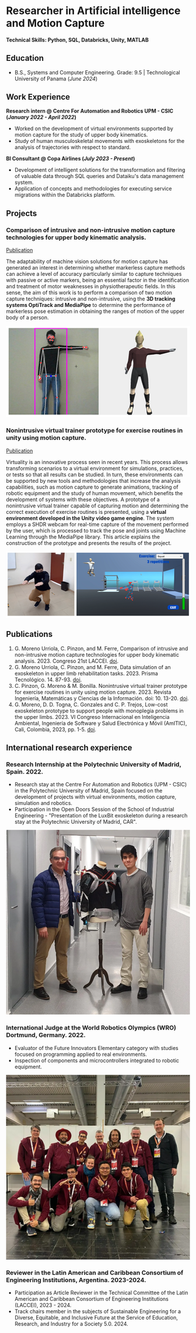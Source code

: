 # Researcher in Artificial intelligence and Motion Capture

#### Technical Skills: Python, SQL, Databricks, Unity, MATLAB

## Education 			        		
- B.S., Systems and Computer Engineering. Grade: 9.5 | Technological University of Panama (_June 2024_)

## Work Experience
**Research intern @ Centre For Automation and Robotics UPM - CSIC (_January 2022 - April 2022_)**
- Worked on the development of virtual environments supported by motion capture for the study of upper body kinematics.
- Study of human musculoskeletal movements with exoskeletons for the analysis of trajectories with respect to standard.

**BI Consultant @ Copa Airlines (_July 2023 - Present_)**
- Development of intelligent solutions for the transformation and filtering of valuable data through SQL queries and Dataiku's data management system.
- Application of concepts and methodologies for executing service migrations within the Databricks platform.

## Projects
### Comparison of intrusive and non-intrusive motion capture technologies for upper body kinematic analysis.
[Publication](https://laccei.org/LACCEI2023-BuenosAires/meta/FP745.html)

The adaptability of machine vision solutions for motion capture has generated an interest in determining whether markerless capture methods can achieve a level of accuracy particularly similar to capture techniques with passive or active markers, being an essential factor in the identification and treatment of motor weaknesses in physiotherapeutic fields. In this sense, the aim of this work is to perform a comparison of two motion capture techniques: intrusive and non-intrusive, using the **3D tracking systems OptiTrack and MediaPipe** to determine the performance of markerless pose estimation in obtaining the ranges of motion of the upper body of a person.

![OptiTrack Mediapipe Comparison](/assets/img/OptiTrack_MediaPipe.png)

### Nonintrusive virtual trainer prototype for exercise routines in unity using motion capture.
[Publication](https://ojs.urepublicana.edu.co/index.php/ingenieria/article/view/875)

Virtuality is an innovative process seen in recent years. This process allows transforming scenarios to a virtual environment for simulations, practices, or tests so that all results can be studied. In turn, these environments can be supported by new tools and methodologies that increase the analysis capabilities, such as motion capture to generate animations, tracking of robotic equipment and the study of human movement, which benefits the development of systems with these objectives. A prototype of a nonintrusive virtual trainer capable of capturing motion and determining the correct execution of exercise routines is presented, using a **virtual environment developed in the Unity video game engine**. The system employs a SHDR webcam for real-time capture of the movement performed by the user, which is processed to track the pose and joints using Machine Learning through the MediaPipe library. This article explains the construction of the prototype and presents the results of the project.

![Mocap Virtual Trainer](/assets/img/exercise_mediapipe.png)

## Publications
1. G. Moreno Urriola, C. Pinzon, and M. Ferre, Comparison of intrusive and non-intrusive motion capture technologies for upper body kinematic analysis. 2023. Congreso 21st LACCEI. [doi](https://dx.doi.org/10.18687/LACCEI2023.1.1.745).
2. G. Moreno Urriola, C. Pinzon, and M. Ferre, Data simulation of an exoskeleton in upper limb rehabilitation tasks. 2023. Prisma Tecnológico. 14. 87-93. [doi](https://doi.org/10.33412/pri.v14.1.3544).
3. C. Pinzon, G. Moreno & M. Bonilla. Nonintrusive virtual trainer prototype for exercise routines in unity using motion capture. 2023. Revista Ingeniería, Matemáticas y Ciencias de la Información. doi: 10. 13-20. [doi](http://dx.doi.org/10.21017/rimci.2023.v10.n19.a125).
4. G. Moreno, D. D. Togna, C. Gonzales and C. P. Trejos, Low-cost exoskeleton prototype to support people with monoplegia problems in the upper limbs. 2023. VI Congreso Internacional en Inteligencia Ambiental, Ingeniería de Software y Salud Electrónica y Móvil (AmITIC), Cali, Colombia, 2023, pp. 1-5. [doi](https://doi.org/10.1109/AmITIC60194.2023.10366352).

## International research experience
### Research Internship at the Polytechnic University of Madrid, Spain. 2022.
- Research stay at the Centre For Automation and Robotics (UPM - CSIC) in the Polytechnic University of Madrid, Spain focused on the development of projects with virtual environments, motion capture, simulation and robotics.
- Participation in the Open Doors Session of the School of Industrial Engineering - "Presentation of the LuxBit exoskeleton during a research stay at the Polytechnic University of Madrid, CAR".

![Madrid experience](/assets/img/luxbit_manuel.jpg)

### International Judge at the World Robotics Olympics (WRO) Dortmund, Germany. 2022.
- Evaluator of the Future Innovators Elementary category with studies focused on programming applied to real environments.
- Inspection of components and microcontrollers integrated to robotic equipment.

![Germany experience](/assets/img/wro_robotics.jpg)

### Reviewer in the Latin American and Caribbean Consortium of Engineering Institutions, Argentina. 2023-2024.
- Participation as Article Reviewer in the Technical Committee of the Latin American and Caribbean Consortium of Engineering Institutions (LACCEI), 2023 - 2024.
- Track chairs member in the subjects of Sustainable Engineering for a Diverse, Equitable, and Inclusive Future at the Service of Education, Research, and Industry for a Society 5.0. 2024.
